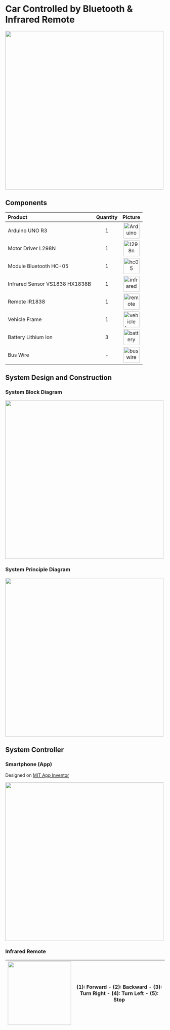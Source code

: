 # Car Controlled by Bluetooth & Infrared Remote
<img src="https://github.com/hdtruong802/Car-Controlled-by-Bluetooth-and-Infrared-Remote/assets/88237323/979440f2-35dd-4002-88d0-d387e2a0663a" width="500">

## Components
|       Product       |      Quantity        | Picture     |
| :------------|:-------------:|:-----:|
|Arduino UNO R3| 1|<img src="https://github.com/hdtruong802/Car-Controlled-by-Bluetooth-and-Infrared-Remote/assets/88237323/af2ecd53-738a-4784-a4e1-3b9046e20859" width="50" alt="Arduino uno r3" />|
|Motor Driver L298N| 1|<img src="https://github.com/hdtruong802/Car-Controlled-by-Bluetooth-and-Infrared-Remote/assets/88237323/031f1cd8-c603-4ce0-ac5f-22dd8a2ec492" width="50" alt="l298n" />|
|Module Bluetooth HC-05| 1|<img src="https://github.com/hdtruong802/Car-Controlled-by-Bluetooth-and-Infrared-Remote/assets/88237323/ccd3d4f2-4233-4cfb-8d86-7844ace67704" width="50" alt="hc05" />|
|Infrared Sensor VS1838 HX1838B| 1|<img src="https://github.com/hdtruong802/Car-Controlled-by-Bluetooth-and-Infrared-Remote/assets/88237323/e939524e-6b98-4792-bfff-425bb844a8b8" width="50" alt="infrared" />|
|Remote IR1838| 1|<img src="https://github.com/hdtruong802/Car-Controlled-by-Bluetooth-and-Infrared-Remote/assets/88237323/723aaa04-215f-4b20-819c-f7fe48d1e800" width="50" alt="remote" />|
|Vehicle Frame| 1|<img src="https://github.com/hdtruong802/Car-Controlled-by-Bluetooth-and-Infrared-Remote/assets/88237323/832dea0a-6c7f-4cc1-aead-42505a452309" width="50" alt="vehicle frame" />|
|Battery Lithium Ion| 3|<img src="https://github.com/hdtruong802/Car-Controlled-by-Bluetooth-and-Infrared-Remote/assets/88237323/9367fe08-9c9c-46ac-9452-7b396027bfb8" width="50" alt="battery" />|
|Bus Wire| -|<img src="https://github.com/hdtruong802/Car-Controlled-by-Bluetooth-and-Infrared-Remote/assets/88237323/96db7454-f836-4010-974d-d414d699d1b7" width="50" alt="bus wire" />|
## System Design and Construction
### System Block Diagram
<img src="https://github.com/hdtruong802/Car-Controlled-by-Bluetooth-and-Infrared-Remote/assets/88237323/e54b239a-b60d-4385-b79c-92aff597427a" width="500">

### System Principle Diagram
<img src="https://github.com/hdtruong802/Car-Controlled-by-Bluetooth-and-Infrared-Remote/assets/88237323/52e7d803-7ec4-4633-a87a-89b6fc8935d5" width="500">

## System Controller
### Smartphone (App)
Designed on [MIT App Inventor](https://appinventor.mit.edu/)

<img src="https://github.com/hdtruong802/Car-Controlled-by-Bluetooth-and-Infrared-Remote/assets/88237323/935300b9-e531-412f-8918-f33c3f4b7071" width="500">

### Infrared Remote
|<img src="https://github.com/hdtruong802/Car-Controlled-by-Bluetooth-and-Infrared-Remote/assets/88237323/d29c4525-4eb3-423f-9e75-618ed00856fd" width="200">|(1): Forward - (2): Backward - (3): Turn Right - (4): Turn Left - (5): Stop|
| :------------|:-------------:|


